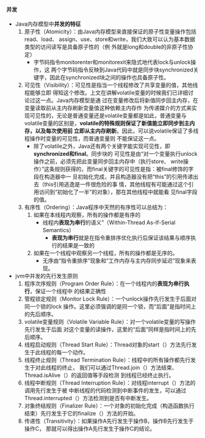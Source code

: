 #### 并发
* Java内存模型中**并发的特征** 
    1. 原子性（Atomicity）：由Java内存模型来直接保证的原子性变量操作包括read、load、
       assign、use、store和write，我们大致可以认为基本数据类型的访问读写是具备原子性的（例
       外就是long和double的非原子性协定）
        * 字节码指令monitorenter和monitorexit来隐式地代表lock与unlock操作，这
          两个字节码指令反映到Java代码中就是同步块synchronized关键字，因此在synchronized块之间的操作也具备原子性。
    2. 可见性（Visibility）：可见性是指当一个线程修改了共享变量的值，其他线程能够立即
       得知这个修改。上文在讲解volatile变量的时候我们已详细讨论过这一点。Java内存模型是通
       过在变量修改后将新值同步回主内存，在变量读取前从主内存刷新变量值这种依赖主内存作
       为传递媒介的方式来实现可见性的，无论是普通变量还是volatile变量都是如此，普通变量与
       volatile变量的区别是，**volatile的特殊规则保证了新值能立即同步到主内存，以及每次使用前
       立即从主内存刷新**。因此，可以说volatile保证了多线程操作时变量的可见性，而普通变量则
       不能保证这一点。
        * 除了volatile之外，Java还有两个关键字能实现可见性，即**synchronized和final**。同步块的
          可见性是由“对一个变量执行unlock操作之前，必须先把此变量同步回主内存中（执行store、
          write操作）”这条规则获得的，而final关键字的可见性是指：被final修饰的字段在构造器中一
          旦初始化完成，并且构造器没有把“this”的引用传递出去（this引用逃逸是一件很危险的事
         情，其他线程有可能通过这个引用访问到“初始化了一半”的对象），那在其他线程中就能看
         见final字段的值。
    3. 有序性（Ordering）：Java程序中天然的有序性可以总结为：
        1. 如果在本线程内观察，所有的操作都是有序的
            * 线程内**表现为串行**的语义”（Within-Thread As-If-Serial Semantics）
                * **表现为串行**就是在指令重排序优化执行后保证该结果与顺序执行的结果是一致的
        2. 如果在一个线程中观察另一个线程，所有的操作都是无序的。
            * 无序由“指令重排序”现象和“工作内存与主内存同步延迟”现象来表现。
* jvm中并发的先行发生原则
    1. 程序次序规则（Program Order Rule）：在一个线程内的**表现为串行执行**，保证一个线程中
        的结果正确性
    2. 管程锁定规则（Monitor Lock Rule）：一个unlock操作先行发生于后面对同一个锁的lock
        操作。这里必须强调的是同一个锁，而“后面”是指时间上的先后顺序。
    3. volatile变量规则（Volatile Variable Rule）：对一个volatile变量的写操作先行发生于后面
        对这个变量的读操作，这里的“后面”同样是指时间上的先后顺序。
    4. 线程启动规则（Thread Start Rule）：Thread对象的start（）方法先行发生于此线程的每一个动作。
    5. 线程终止规则（Thread Termination Rule）：线程中的所有操作都先行发生于对此线程的终止，
        我们可以通过Thread.join（）方法结束、Thread.isAlive（）的返回值等手段检测
        到线程已经终止执行。
    6. 线程中断规则（Thread Interruption Rule）：对线程interrupt（）方法的调用先行发生于被
        中断线程的代码检测到中断事件的发生，可以通过Thread.interrupted（）方法检测到是否有中断发生。
    7. 对象终结规则（Finalizer Rule）：一个对象的初始化完成（构造函数执行结束）先行发生于它的finalize（）方法的开始。
    8. 传递性（Transitivity）：如果操作A先行发生于操作B，操作B先行发生于操作C，
        那就可以得出操作A先行发生于操作C的结论。